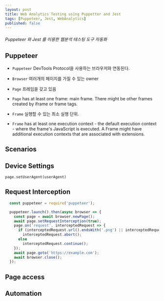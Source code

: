 ```yaml
---
layout: post
title: Web Analytics Testing using Puppetter and Jest
tags: [Puppeteer, Jest, WebAnalytics]
published: false
---
```


###### Puppeteer 와 Jest 를 이용한 웹분석 테스팅 도구 자동화

## Puppeteer

- `Puppeteer` DevTools Protocol을 사용하는 브라우저와 연동된다.
- `Browser` 여러개의 페이지를 가질 수 있는  owner
- `Page` 프레임을 갖고 있음
- `Page` has at least one frame: main frame. There might be other frames created by iframe or frame tags.

- `Frame` 실행할 수 있는 최소 실행 단위. 

- `Frame` has at least one execution context - the default execution context - where the frame's JavaScript is executed. A Frame might have additional execution contexts that are associated with extensions.

## Scenarios

## Device Settings

`page.setUserAgent(userAgent)`

## Request Interception

```javascript
  const puppeteer = require('puppeteer');

  puppeteer.launch().then(async browser => {
    const page = await browser.newPage();
    await page.setRequestInterception(true);
    page.on('request', interceptedRequest => {
      if (interceptedRequest.url().endsWith('.png') || interceptedRequest.url().endsWith('.jpg'))
        interceptedRequest.abort();
      else
        interceptedRequest.continue();
    });
    await page.goto('https://example.com');
    await browser.close();
  });
```

## Page access



## Automation



